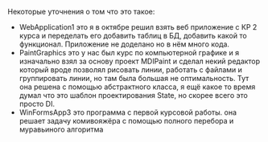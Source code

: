 Некоторые уточнения о том что это такое:
- WebApplication1 это я в октябре решил взять веб приложение с КР 2 курса и переделать его добавить таблиц в БД, добавить какой то функционал. Приложение не доделано но в нём много кода.
- PaintGraphics это у нас был курс по компьютерной графике и я изначально взял за основу проект MDIPaint и сделал некий редактор который вроде позволял рисовать линии, работать с файлами и группировать линии, но там была большая не оптимальность. Тут она решена с помощью абстрактного класса, я ещё какое то время думал что это шаблон проектирования State, но скорее всего это просто DI. 
- WinFormsApp3 это программа с первой курсовой работы. она решает задачу комивояжёра с помощью полного перебора и муравьиного алгоритма